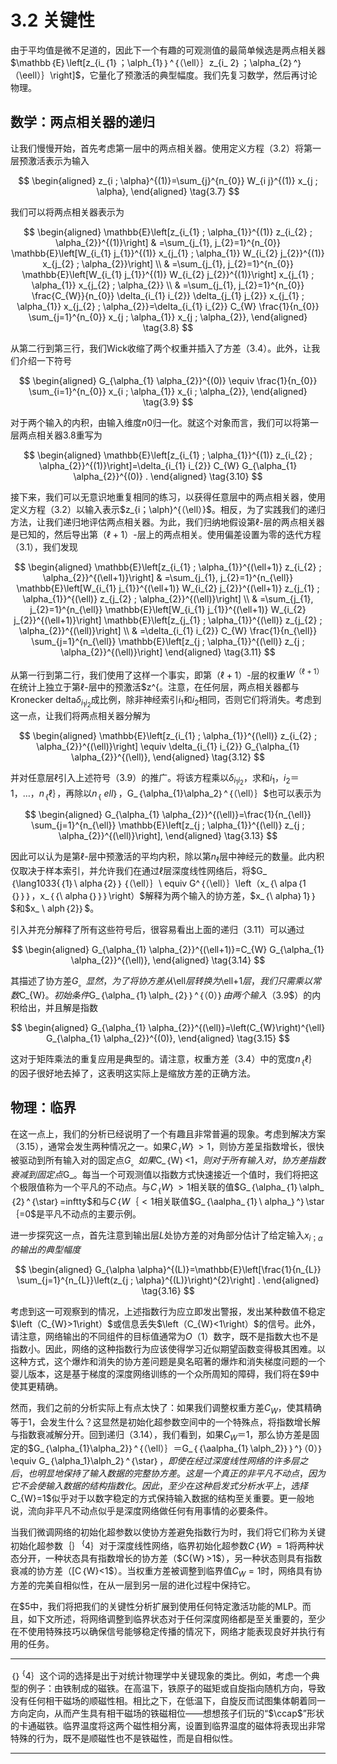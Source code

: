 # 3.2 关键性

由于平均值是微不足道的，因此下一个有趣的可观测值的最简单候选是两点相关器$\mathbb｛E｝\left[z_{i_｛1｝；\alph_{1｝｝^｛（\ell）｝z_{i_ 2｝；\alpha_{2｝^｝（\eell）｝\right]$，它量化了预激活的典型幅度。我们先复习数学，然后再讨论物理。

## 数学：两点相关器的递归

让我们慢慢开始，首先考虑第一层中的两点相关器。使用定义方程（3.2）将第一层预激活表示为输入

$$
\begin{aligned}
z_{i ; \alpha}^{(1)}=\sum_{j}^{n_{0}} W_{i j}^{(1)} x_{j ; \alpha},    
\end{aligned}
\tag{3.7}
$$

我们可以将两点相关器表示为

$$
\begin{aligned}
\mathbb{E}\left[z_{i_{1} ; \alpha_{1}}^{(1)} z_{i_{2} ; \alpha_{2}}^{(1)}\right] & =\sum_{j_{1}, j_{2}=1}^{n_{0}} \mathbb{E}\left[W_{i_{1} j_{1}}^{(1)} x_{j_{1} ; \alpha_{1}} W_{i_{2} j_{2}}^{(1)} x_{j_{2} ; \alpha_{2}}\right] \\
& =\sum_{j_{1}, j_{2}=1}^{n_{0}} \mathbb{E}\left[W_{i_{1} j_{1}}^{(1)} W_{i_{2} j_{2}}^{(1)}\right] x_{j_{1} ; \alpha_{1}} x_{j_{2} ; \alpha_{2}} \\
& =\sum_{j_{1}, j_{2}=1}^{n_{0}} \frac{C_{W}}{n_{0}} \delta_{i_{1} i_{2}} \delta_{j_{1} j_{2}} x_{j_{1} ; \alpha_{1}} x_{j_{2} ; \alpha_{2}}=\delta_{i_{1} i_{2}} C_{W} \frac{1}{n_{0}} \sum_{j=1}^{n_{0}} x_{j ; \alpha_{1}} x_{j ; \alpha_{2}},    
\end{aligned}
\tag{3.8}
$$

从第二行到第三行，我们Wick收缩了两个权重并插入了方差（3.4）。此外，让我们介绍一下符号

$$
\begin{aligned}
G_{\alpha_{1} \alpha_{2}}^{(0)} \equiv \frac{1}{n_{0}} \sum_{i=1}^{n_{0}} x_{i ; \alpha_{1}} x_{i ; \alpha_{2}},    
\end{aligned}
\tag{3.9}
$$

对于两个输入的内积，由输入维度$n{0}$归一化。就这个对象而言，我们可以将第一层两点相关器$3.8$重写为

$$
\begin{aligned}
\mathbb{E}\left[z_{i_{1} ; \alpha_{1}}^{(1)} z_{i_{2} ; \alpha_{2}}^{(1)}\right]=\delta_{i_{1} i_{2}} C_{W} G_{\alpha_{1} \alpha_{2}}^{(0)} .    
\end{aligned}
\tag{3.10}
$$

接下来，我们可以无意识地重复相同的练习，以获得任意层中的两点相关器，使用定义方程（3.2）以输入表示$z_{i；\alph}^{（\ell）}$。相反，为了实践我们的递归方法，让我们递归地评估两点相关器。为此，我们归纳地假设第$\ell$-层的两点相关器是已知的，然后导出第$（\ell+1）$-层上的两点相关。使用偏差设置为零的迭代方程（3.1），我们发现

$$
\begin{aligned}
\mathbb{E}\left[z_{i_{1} ; \alpha_{1}}^{(\ell+1)} z_{i_{2} ; \alpha_{2}}^{(\ell+1)}\right] & =\sum_{j_{1}, j_{2}=1}^{n_{\ell}} \mathbb{E}\left[W_{i_{1} j_{1}}^{(\ell+1)} W_{i_{2} j_{2}}^{(\ell+1)} z_{j_{1} ; \alpha_{1}}^{(\ell)} z_{j_{2} ; \alpha_{2}}^{(\ell)}\right] \\
& =\sum_{j_{1}, j_{2}=1}^{n_{\ell}} \mathbb{E}\left[W_{i_{1} j_{1}}^{(\ell+1)} W_{i_{2} j_{2}}^{(\ell+1)}\right] \mathbb{E}\left[z_{j_{1} ; \alpha_{1}}^{(\ell)} z_{j_{2} ; \alpha_{2}}^{(\ell)}\right] \\
& =\delta_{i_{1} i_{2}} C_{W} \frac{1}{n_{\ell}} \sum_{j=1}^{n_{\ell}} \mathbb{E}\left[z_{j ; \alpha_{1}}^{(\ell)} z_{j ; \alpha_{2}}^{(\ell)}\right]    
\end{aligned}
\tag{3.11}
$$

从第一行到第二行，我们使用了这样一个事实，即第$（\ell+1）$-层的权重$W^{（\ell+1）}$在统计上独立于第$\ell$-层中的预激活$z^{。注意，在任何层，两点相关器都与Kronecker delta$\delta_{i_{1}i_{2}}$成比例，除非神经索引$i_{1}$和$i_{2}$相同，否则它们将消失。考虑到这一点，让我们将两点相关器分解为

$$
\begin{aligned}
\mathbb{E}\left[z_{i_{1} ; \alpha_{1}}^{(\ell)} z_{i_{2} ; \alpha_{2}}^{(\ell)}\right] \equiv \delta_{i_{1} i_{2}} G_{\alpha_{1} \alpha_{2}}^{(\ell)},    
\end{aligned}
\tag{3.12}
$$

并对任意层$\ell$引入上述符号（3.9）的推广。将该方程乘以$\delta_{i_{1}i_{2}}$，求和$i_{1}，i_{2}＝1，\ldots，n_｛\ell｝$，再除以$n_｛\ ell｝，$G_｛\alpha_{1}\alpha_2｝^｛（\ell）｝$也可以表示为

$$
\begin{aligned}
G_{\alpha_{1} \alpha_{2}}^{(\ell)}=\frac{1}{n_{\ell}} \sum_{j=1}^{n_{\ell}} \mathbb{E}\left[z_{j ; \alpha_{1}}^{(\ell)} z_{j ; \alpha_{2}}^{(\ell)}\right],    
\end{aligned}
\tag{3.13}
$$

因此可以认为是第$\ell$-层中预激活的平均内积，除以第$n_{\ell}$层中神经元的数量。此内积仅取决于样本索引，并允许我们在通过$\ell$层深度线性网络后，将$G_｛\lang1033{｛1｝\ alpha｛2｝｝｛（\ell）｝\ equiv G^｛（\ell）｝\left（x_｛\ alpa｛1｛｝｝｝，x_｛｛\ alpha｛｝｝｝\right）$解释为两个输入的协方差，$x_｛\ alpha｝1｝｝$和$x_ \ alph｛2}｝$。

引入并充分解释了所有这些符号后，很容易看出上面的递归（3.11）可以通过

$$
\begin{aligned}
G_{\alpha_{1} \alpha_{2}}^{(\ell+1)}=C_{W} G_{\alpha_{1} \alpha_{2}}^{(\ell)},    
\end{aligned}
\tag{3.14}
$$

其描述了协方差$G_。显然，为了将协方差从$\ell$层转换为$\ell+1$层，我们只需乘以常数$C_{W}$。初始条件$G_｛\alpha_｛1｝\alph_｛2｝｝^｛（0）｝$由两个输入$（3.9$）的内积给出，并且解是指数

$$
\begin{aligned}
G_{\alpha_{1} \alpha_{2}}^{(\ell)}=\left(C_{W}\right)^{\ell} G_{\alpha_{1} \alpha_{2}}^{(0)},    
\end{aligned}
\tag{3.15}
$$

这对于矩阵乘法的重复应用是典型的。请注意，权重方差（3.4）中的宽度$n_｛\ell｝$的因子很好地去掉了，这表明这实际上是缩放方差的正确方法。

## 物理：临界

在这一点上，我们的分析已经说明了一个有趣且非常普遍的现象。考虑到解决方案（3.15），通常会发生两种情况之一。如果$C_｛W｝>1$，则协方差呈指数增长，很快被驱动到所有输入对的固定点$G_。如果$C_｛W｝<1$，则对于所有输入对，协方差指数衰减到固定点$G_。每当一个可观测值以指数方式快速接近一个值时，我们将把这个极限值称为一个平凡的不动点。与$C_｛W｝>1$相关联的值$G_｛\alpha_｛1｝\alph_｛2｝^｛\star｝=inftty$和与$C｛W｛<1$相关联值$G_｛\aalpha_｛1｝\ alpha_｝^｝\star｛=0$是平凡不动点的主要示例。

进一步探究这一点，首先注意到输出层$L$处协方差的对角部分估计了给定输入$x_{i；\alpha}的输出的典型幅度$

$$
\begin{aligned}
G_{\alpha \alpha}^{(L)}=\mathbb{E}\left[\frac{1}{n_{L}} \sum_{j=1}^{n_{L}}\left(z_{j ; \alpha}^{(L)}\right)^{2}\right] .    
\end{aligned}
\tag{3.16}
$$

考虑到这一可观察到的情况，上述指数行为应立即发出警报，发出某种数值不稳定$\left（C_{W}>1\right）$或信息丢失$\left（C_{W}<1\right）$的信号。此外，请注意，网络输出的不同组件的目标值通常为$O（1）$数字，既不是指数大也不是指数小。因此，网络的这种指数行为应该使得学习近似期望函数变得极其困难。以这种方式，这个爆炸和消失的协方差问题是臭名昭著的爆炸和消失梯度问题的一个婴儿版本，这是基于梯度的深度网络训练的一个众所周知的障碍，我们将在$\$9$中使其更精确。

然而，我们之前的分析实际上有点太快了：如果我们调整权重方差$C_{W}$，使其精确等于1，会发生什么？这显然是初始化超参数空间中的一个特殊点，将指数增长解与指数衰减解分开。回到递归（3.14），我们看到，如果$C_{W}＝1$，那么协方差是固定的$G_｛\alpha_{1}\alpha_2}｝^｛（\ell）｝＝G_｛｛\aalpha_{1｝\alph_2}｝｝^｝（0）｝\equiv G_｛\alpha_1}\alph_2｝^｛\star｝$，即使在经过深度线性网络的许多层之后，也明显地保持了输入数据的完整协方差。这是一个真正的非平凡不动点，因为它不会使输入数据的结构指数化。因此，至少在这种启发式分析水平上，选择$C_{W}=1$似乎对于以数字稳定的方式保持输入数据的结构至关重要。更一般地说，流向非平凡不动点似乎是深度网络做任何有用事情的必要条件。

当我们微调网络的初始化超参数以使协方差避免指数行为时，我们将它们称为关键初始化超参数$｛｝^｛4｝$对于深度线性网络，临界初始化超参数$C｛W｝=1$将两种状态分开，一种状态具有指数增长的协方差（$C{W｝>1$），另一种状态则具有指数衰减的协方差（[C｛W}<1$）。当权重方差被调整到临界值$C_{W}=1$时，网络具有协方差的完美自相似性，在从一层到另一层的进化过程中保持它。

在\$5中，我们将把我们的关键性分析扩展到使用任何特定激活功能的MLP。而且，如下文所述，将网络调整到临界状态对于任何深度网络都是至关重要的，至少在不使用特殊技巧以确保信号能够稳定传播的情况下，网络才能表现良好并执行有用的任务。

---

$｛｝^｛4｝$这个词的选择是出于对统计物理学中关键现象的类比。例如，考虑一个典型的例子：由铁制成的磁铁。在高温下，铁原子的磁矩或自旋指向随机方向，导致没有任何相干磁场的顺磁性相。相比之下，在低温下，自旋反而试图集体朝着同一方向定向，从而产生具有相干磁场的铁磁相位——想想孩子们玩的“$\ccap$”形状的卡通磁铁。临界温度将这两个磁性相分离，设置到临界温度的磁体将表现出非常特殊的行为，既不是顺磁性也不是铁磁性，而是自相似性。

---